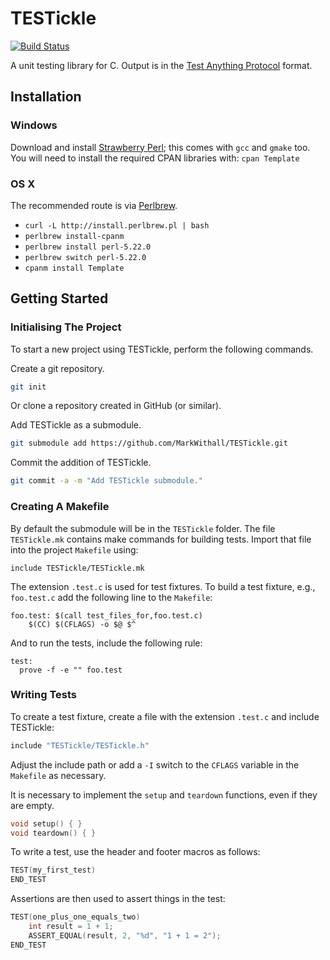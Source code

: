 TESTickle
=========

[![Build Status](https://travis-ci.org/MarkWithall/TESTickle.svg?branch=master)](https://travis-ci.org/MarkWithall/TESTickle)

A unit testing library for C.  Output is in the [Test Anything Protocol](https://testanything.org/) format.

Installation
------------

### Windows

Download and install [Strawberry Perl](http://strawberryperl.com); this comes with `gcc` and `gmake` too. You will need to install the required CPAN libraries with: `cpan Template`

### OS X

The recommended route is via [Perlbrew](http://perlbrew.pl).

-   `curl -L http://install.perlbrew.pl | bash`
-   `perlbrew install-cpanm`
-   `perlbrew install perl-5.22.0`
-   `perlbrew switch perl-5.22.0`
-   `cpanm install Template`

Getting Started
---------------

### Initialising The Project

To start a new project using TESTickle, perform the following commands.

Create a git repository.

```bash
git init
```

Or clone a repository created in GitHub (or similar).

Add TESTickle as a submodule.

```bash
git submodule add https://github.com/MarkWithall/TESTickle.git
```

Commit the addition of TESTickle.

```bash
git commit -a -m "Add TESTickle submodule."
```

### Creating A Makefile

By default the submodule will be in the `TESTickle` folder.  The file `TESTickle.mk` contains make commands for building tests.  Import that file into the project `Makefile` using:

```make
include TESTickle/TESTickle.mk
```

The extension `.test.c` is used for test fixtures.  To build a test fixture, e.g., `foo.test.c` add the following line to the `Makefile`:

```make
foo.test: $(call test_files_for,foo.test.c)
	$(CC) $(CFLAGS) -o $@ $^
```

And to run the tests, include the following rule:

```make
test:
  prove -f -e "" foo.test
```

### Writing Tests

To create a test fixture, create a file with the extension `.test.c` and include TESTickle:

```c
include "TESTickle/TESTickle.h"
```

Adjust the include path or add a `-I` switch to the `CFLAGS` variable in the `Makefile` as necessary.

It is necessary to implement the `setup` and `teardown` functions, even if they are empty.

```c
void setup() { }
void teardown() { }
```

To write a test, use the header and footer macros as follows:

```c
TEST(my_first_test)
END_TEST
```

Assertions are then used to assert things in the test:

```c
TEST(one_plus_one_equals_two)
    int result = 1 + 1;
    ASSERT_EQUAL(result, 2, "%d", "1 + 1 = 2");
END_TEST
```
